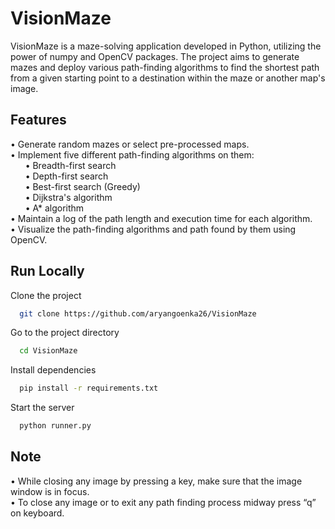
# VisionMaze

VisionMaze is a maze-solving application developed in Python, utilizing the power of numpy and OpenCV packages. The project aims to generate mazes and deploy various path-finding algorithms to find the shortest path from a given starting point to a destination within the maze or another map's image.

## Features

• Generate random mazes or select pre-processed maps.\
• Implement five different path-finding algorithms on them:\
&nbsp;&nbsp;&nbsp;&nbsp;&nbsp;&nbsp;• Breadth-first search\
&nbsp;&nbsp;&nbsp;&nbsp;&nbsp;&nbsp;• Depth-first search\
&nbsp;&nbsp;&nbsp;&nbsp;&nbsp;&nbsp;• Best-first search (Greedy)\
&nbsp;&nbsp;&nbsp;&nbsp;&nbsp;&nbsp;• Dijkstra's algorithm\
&nbsp;&nbsp;&nbsp;&nbsp;&nbsp;&nbsp;• A* algorithm\
• Maintain a log of the path length and execution time for each algorithm.\
• Visualize the path-finding algorithms and path found by them using OpenCV.

## Run Locally

Clone the project

```bash
  git clone https://github.com/aryangoenka26/VisionMaze
```

Go to the project directory

```bash
  cd VisionMaze
```

Install dependencies

```bash
  pip install -r requirements.txt
```

Start the server

```bash
  python runner.py
```


## Note
• While closing any image by pressing a key, make sure that the image window is in focus.\
• To close any image or to exit any path finding process midway press “q” on keyboard.

